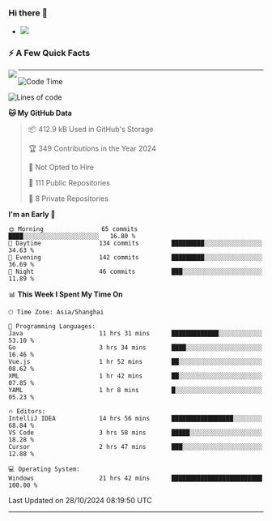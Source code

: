 ### Hi there 👋
- ![](https://komarev.com/ghpvc/?username=imnxg&color=green)
<!--
**imnxg/imnxg** is a ✨ _special_ ✨ repository because its `README.md` (this file) appears on your GitHub profile.

Here are some ideas to get you started:

- 🔭 I’m currently working on ...
- 🌱 I’m currently learning ...
- 👯 I’m looking to collaborate on ...
- 🤔 I’m looking for help with ...
- 💬 Ask me about ...
- 📫 How to reach me: ...
- 😄 Pronouns: ...
- ⚡ Fun fact: ...
-->

### ⚡️ A Few Quick Facts

<img align="left" src="https://star.mynxg.eu.org/api?username=imnxg&show_icons=true&icon_color=1573B3&hide_title=true&text_color=718096&bg_color=00000000&hide_border=true"/>

<!-- <ul>
    <li> 🌱 I’m currently learning Go、Docker、Kubernetes.</li>
    <li> 👯 I’m looking to collaborate on anything open source.</li>
    <li> 📝 I regulary write articles on <a href="https://dmego.cn">https://dmego.cn</a>.</li>
    <li> ⚡ Fun fact: I ❤️ 😻.</li>
</ul> -->

---
<!--START_SECTION:waka-->
![Code Time](http://img.shields.io/badge/Code%20Time-634%20hrs%207%20mins-blue)

![Lines of code](https://img.shields.io/badge/From%20Hello%20World%20I%27ve%20Written-454.9%20thousand%20lines%20of%20code-blue)

**🐱 My GitHub Data** 

> 📦 412.9 kB Used in GitHub's Storage 
 > 
> 🏆 349 Contributions in the Year 2024
 > 
> 🚫 Not Opted to Hire
 > 
> 📜 111 Public Repositories 
 > 
> 🔑 8 Private Repositories 
 > 
**I'm an Early 🐤** 

```text
🌞 Morning                65 commits          ████░░░░░░░░░░░░░░░░░░░░░   16.80 % 
🌆 Daytime                134 commits         █████████░░░░░░░░░░░░░░░░   34.63 % 
🌃 Evening                142 commits         █████████░░░░░░░░░░░░░░░░   36.69 % 
🌙 Night                  46 commits          ███░░░░░░░░░░░░░░░░░░░░░░   11.89 % 
```


📊 **This Week I Spent My Time On** 

```text
🕑︎ Time Zone: Asia/Shanghai

💬 Programming Languages: 
Java                     11 hrs 31 mins      █████████████░░░░░░░░░░░░   53.10 % 
Go                       3 hrs 34 mins       ████░░░░░░░░░░░░░░░░░░░░░   16.46 % 
Vue.js                   1 hr 52 mins        ██░░░░░░░░░░░░░░░░░░░░░░░   08.62 % 
XML                      1 hr 42 mins        ██░░░░░░░░░░░░░░░░░░░░░░░   07.85 % 
YAML                     1 hr 8 mins         █░░░░░░░░░░░░░░░░░░░░░░░░   05.23 % 

🔥 Editors: 
IntelliJ IDEA            14 hrs 56 mins      █████████████████░░░░░░░░   68.84 % 
VS Code                  3 hrs 58 mins       █████░░░░░░░░░░░░░░░░░░░░   18.28 % 
Cursor                   2 hrs 47 mins       ███░░░░░░░░░░░░░░░░░░░░░░   12.88 % 

💻 Operating System: 
Windows                  21 hrs 42 mins      █████████████████████████   100.00 % 
```


 Last Updated on 28/10/2024 08:19:50 UTC
<!--END_SECTION:waka-->

---
<!--
<table>
<tr>
<td valign="top" width="50%">    -->
<!-- waka-box start -->
<!--
#### <a href="https://gist.github.com/01acb8c86000072f1e040b2a7757e8e5" target="_blank">📊 Weekly development breakdown</a>
```text
Go              🕓 32h17m ████████████████████▎░ 92.2%
XML             🕓 1h8m   ▋░░░░░░░░░░░░░░░░░░░░░  3.2%
Other           🕓 52m    ▌░░░░░░░░░░░░░░░░░░░░░  2.5%
PHP             🕓 23m    ▏░░░░░░░░░░░░░░░░░░░░░  1.1%
CSV             🕓 7m     ░░░░░░░░░░░░░░░░░░░░░░  0.4%
```
  -->

<!-- Powered by https://github.com/YouEclipse/waka-box-go . -->
<!-- waka-box end -->

<!-- [powered by waka-box-go](https://github.com/YouEclipse/waka-box-go) -->
<!--
</td>
<td valign="top" width="50%">
    -->


